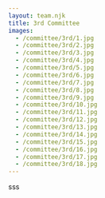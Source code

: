 ```yaml
---
layout: team.njk
title: 3rd Committee
images:
  - /committee/3rd/1.jpg
  - /committee/3rd/2.jpg
  - /committee/3rd/3.jpg
  - /committee/3rd/4.jpg
  - /committee/3rd/5.jpg
  - /committee/3rd/6.jpg
  - /committee/3rd/7.jpg
  - /committee/3rd/8.jpg
  - /committee/3rd/9.jpg
  - /committee/3rd/10.jpg
  - /committee/3rd/11.jpg
  - /committee/3rd/12.jpg
  - /committee/3rd/13.jpg
  - /committee/3rd/14.jpg
  - /committee/3rd/15.jpg
  - /committee/3rd/16.jpg
  - /committee/3rd/17.jpg
  - /committee/3rd/18.jpg
---
```

sss